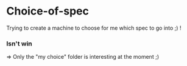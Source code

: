 # Choice-of-spec
Trying to create a machine to choose for me which spec to go into ;) !

### Isn't win 

=> Only the "my choice" folder is interesting at the moment ;)
